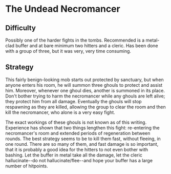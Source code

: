 # The Undead Necromancer

## Difficulty

Possibly one of the harder fights in the tombs. Recommended is a metal-clad
buffer and at bare minimum two hitters and a cleric. Has been done with a group
of three, but it was very, very time consuming.

## Strategy

This fairly benign-looking mob starts out protected by sanctuary, but when
anyone enters his room, he will summon three ghouls to protect and assist him.
Moreover, whenever one ghoul dies, another is summoned in its place. Don't
bother trying to harm the necromancer while any ghouls are left alive; they
protect him from all damage. Eventually the ghouls will stop respawning as they
are killed, allowing the group to clear the room and then kill the necromancer,
who alone is a very easy fight.

The exact workings of these ghouls is not known as of this writing. Experience
has shown that two things lengthen this fight: re-entering the necromancer's
room and extended periods of regeneration between rounds. The best strategy
seems to be to kill them fast, without fleeing, in one round. There are so many
of them, and fast damage is so important, that it is probably a good idea for
the hitters to not even bother with bashing. Let the buffer in metal take all
the damage, let the cleric hallucinate--do not hallucinate/flee--and hope your
buffer has a large number of hitpoints.
